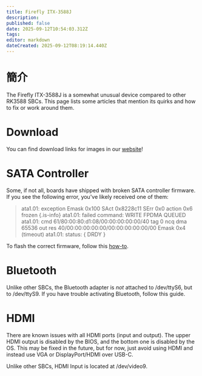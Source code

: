 ```yaml
---
title: Firefly ITX-3588J
description:
published: false
date: 2025-09-12T10:54:03.312Z
tags:
editor: markdown
dateCreated: 2025-09-12T08:19:14.440Z
---
```


# 簡介

The Firefly ITX-3588J is a somewhat unusual device compared to other RK3588 SBCs. This page lists some articles that mention its quirks and how to fix or work around them.

# Download

You can find download links for images in our [website](https://bredos.org/download.html)!

# SATA Controller

Some, if not all, boards have shipped with broken SATA controller firmware.
If you see the following error, you've likely received one of them:

> ata1.01: exception Emask 0x100 SAct 0x8228c11 SErr 0x0 action 0x6 frozen
> {.is-info}
> ata1.01: failed command: WRITE FPDMA QUEUED
> ata1.01: cmd 61/80:00:80:d1:08/00:00:00:00:00/40 tag 0 ncq dma 65536 out
> res 40/00:00:00:00:00/00:00:00:00:00/00 Emask 0x4 (timeout)
> ata1.01: status: { DRDY }

To flash the correct firmware, follow this [how-to](/en/ITX-3588J/sata-firmware-fix).

# Bluetooth

Unlike other SBCs, the Bluetooth adapter is _not_ attached to /dev/ttyS6, but to /dev/ttyS9. If you have trouble activating Bluetooth, follow this guide.

# HDMI

There are known issues with all HDMI ports (input and output). The upper HDMI output is disabled by the BIOS, and the bottom one is disabled by the OS. This may be fixed in the future, but for now, just avoid using HDMI and instead use VGA or DisplayPort/HDMI over USB-C.

Unlike other SBCs, HDMI Input is located at /dev/video9.